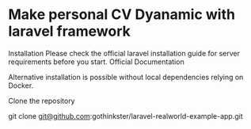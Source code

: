 # Make personal CV Dyanamic with laravel framework
Installation
Please check the official laravel installation guide for server requirements before you start. Official Documentation

Alternative installation is possible without local dependencies relying on Docker.

Clone the repository

git clone git@github.com:gothinkster/laravel-realworld-example-app.git
